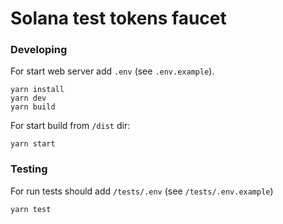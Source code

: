 # Solana test tokens faucet

### Developing

For start web server add `.env` (see `.env.example`).

```shell
yarn install
yarn dev
yarn build
```

For start build from `/dist` dir:

```shell
yarn start 
```

### Testing

For run tests should add `/tests/.env` (see `/tests/.env.example`)

```shell
yarn test
```

